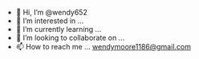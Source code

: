 - 👋 Hi, I’m @wendy652
- 👀 I’m interested in ...
- 🌱 I’m currently learning ...
- 💞️ I’m looking to collaborate on ...
- 📫 How to reach me ... wendymoore1186@gmail.com

<!---
wendy652/wendy652 is a ✨ special ✨ repository because its `README.md` (this file) appears on your GitHub profile.
You can click the Preview link to take a look at your changes.
--->
